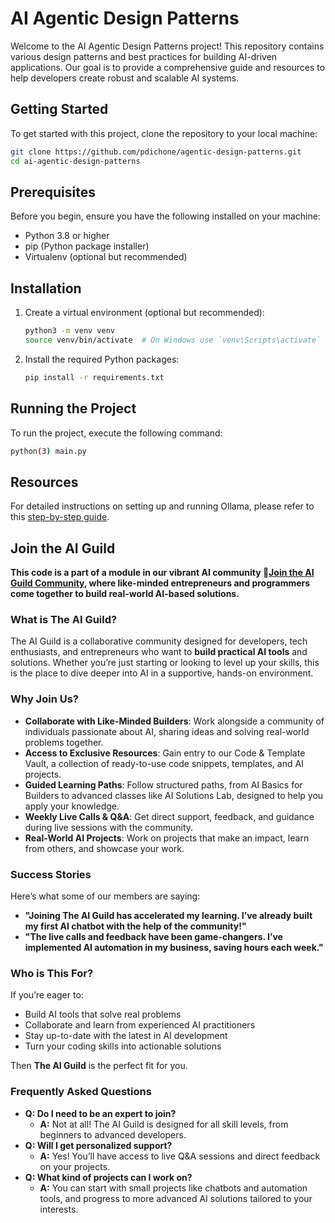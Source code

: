 <!-- @format -->

# AI Agentic Design Patterns

Welcome to the AI Agentic Design Patterns project! This repository contains various design patterns and best practices for building AI-driven applications. Our goal is to provide a comprehensive guide and resources to help developers create robust and scalable AI systems.


## Getting Started

To get started with this project, clone the repository to your local machine:

```bash
git clone https://github.com/pdichone/agentic-design-patterns.git
cd ai-agentic-design-patterns
```

## Prerequisites

Before you begin, ensure you have the following installed on your machine:

- Python 3.8 or higher
- pip (Python package installer)
- Virtualenv (optional but recommended)

## Installation

1. Create a virtual environment (optional but recommended):

   ```bash
   python3 -m venv venv
   source venv/bin/activate  # On Windows use `venv\Scripts\activate`
   ```

2. Install the required Python packages:

   ```bash
   pip install -r requirements.txt
   ```

## Running the Project

To run the project, execute the following command:

```bash
python(3) main.py
```

## Resources

For detailed instructions on setting up and running Ollama, please refer to this [step-by-step guide](https://medium.com/@sridevi17j/step-by-step-guide-setting-up-and-running-ollama-in-windows-macos-linux-a00f21164bf3).

## Join the AI Guild

**This code is a part of a module in our vibrant AI community 🚀[Join the AI Guild Community](https://bit.ly/ai-guild-join), where like-minded entrepreneurs and programmers come together to build real-world AI-based solutions.**

### What is The AI Guild?

The AI Guild is a collaborative community designed for developers, tech enthusiasts, and entrepreneurs who want to **build practical AI tools** and solutions. Whether you’re just starting or looking to level up your skills, this is the place to dive deeper into AI in a supportive, hands-on environment.

### Why Join Us?

- **Collaborate with Like-Minded Builders**: Work alongside a community of individuals passionate about AI, sharing ideas and solving real-world problems together.
- **Access to Exclusive Resources**: Gain entry to our Code & Template Vault, a collection of ready-to-use code snippets, templates, and AI projects.
- **Guided Learning Paths**: Follow structured paths, from AI Basics for Builders to advanced classes like AI Solutions Lab, designed to help you apply your knowledge.
- **Weekly Live Calls & Q&A**: Get direct support, feedback, and guidance during live sessions with the community.
- **Real-World AI Projects**: Work on projects that make an impact, learn from others, and showcase your work.

### Success Stories

Here’s what some of our members are saying:

- **"Joining The AI Guild has accelerated my learning. I’ve already built my first AI chatbot with the help of the community!"**
- **"The live calls and feedback have been game-changers. I’ve implemented AI automation in my business, saving hours each week."**

### Who is This For?

If you’re eager to:

- Build AI tools that solve real problems
- Collaborate and learn from experienced AI practitioners
- Stay up-to-date with the latest in AI development
- Turn your coding skills into actionable solutions

Then **The AI Guild** is the perfect fit for you.

### Frequently Asked Questions

- **Q: Do I need to be an expert to join?**
  - **A:** Not at all! The AI Guild is designed for all skill levels, from beginners to advanced developers.
- **Q: Will I get personalized support?**
  - **A:** Yes! You’ll have access to live Q&A sessions and direct feedback on your projects.
- **Q: What kind of projects can I work on?**
  - **A:** You can start with small projects like chatbots and automation tools, and progress to more advanced AI solutions tailored to your interests.
